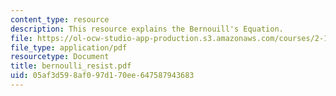 ```yaml
---
content_type: resource
description: This resource explains the Bernouill's Equation.
file: https://ol-ocw-studio-app-production.s3.amazonaws.com/courses/2-141-modeling-and-simulation-of-dynamic-systems-fall-2006/05af3d598af097d170ee647587943683_bernoulli_resist.pdf
file_type: application/pdf
resourcetype: Document
title: bernoulli_resist.pdf
uid: 05af3d59-8af0-97d1-70ee-647587943683
---
```

